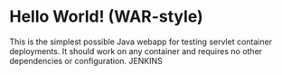 Hello World! (WAR-style)
===============

This is the simplest possible Java webapp for testing servlet container deployments.  It should work on any container and requires no other dependencies or configuration. JENKINS
